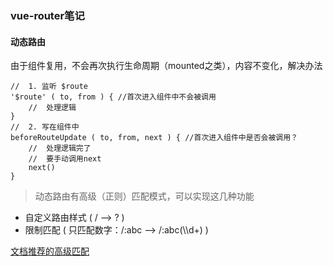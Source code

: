 ###  vue-router笔记
#### 动态路由

由于组件复用，不会再次执行生命周期（mounted之类），内容不变化，解决办法
```
//  1. 监听 $route
'$route' ( to, from ) { //首次进入组件中不会被调用
    //  处理逻辑
}
//  2. 写在组件中
beforeRouteUpdate ( to, from, next ) { //首次进入组件中是否会被调用？
    //  处理逻辑完了
    //  要手动调用next
    next()
}
```

> 动态路由有高级（正则）匹配模式，可以实现这几种功能
+ 自定义路由样式 ( / --> ? )
+ 限制匹配 ( 只匹配数字：/:abc --> /:abc(\\\\d+) )

[文档推荐的高级匹配](https://github.com/vuejs/vue-router/blob/next/examples/route-matching/app.js)

